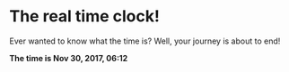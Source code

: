 # The real time clock!

Ever wanted to know what the time is? Well, your journey is about to end!

**The time is Nov 30, 2017, 06:12**